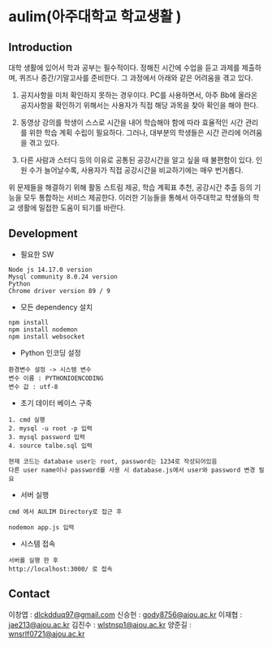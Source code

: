 # aulim(아주대학교 학교생활 )

## Introduction

대학 생활에 있어서 학과 공부는 필수적이다. 정해진 시간에 수업을 듣고 과제를 제출하며, 퀴즈나 중간/기말고사를 준비한다. 그 과정에서 아래와 같은 어려움을 겪고 있다. 

  1. 공지사항을 미처 확인하지 못하는 경우이다. PC를 사용하면서, 아주 Bb에 올라온 공지사항을 확인하기 위해서는 사용자가 직접 해당 과목을 찾아 확인을 해야 한다. 

2. 동영상 강의를 학생이 스스로 시간을 내어 학습해야 함에 따라 효율적인 시간 관리를 위한 학습 계획 수립이 필요하다. 그러나, 대부분의 학생들은 시간 관리에 어려움을 겪고 있다. 

 3. 다른 사람과 스터디 등의 이유로 공통된 공강시간을 알고 싶을 때 불편함이 있다. 인원 수가 늘어날수록, 사용자가 직접 공강시간을 비교하기에는 매우 번거롭다.

 위 문제들을 해결하기 위해 활동 스트림 제공, 학습 계획표 추천, 공강시간 추출 등의 기능을 모두 통합하는 서비스 제공한다. 이러한 기능들을 통해서 아주대학교 학생들의 학교 생활에 밀접한 도움이 되기를 바란다.

## Development

- 필요한 SW
```
Node js 14.17.0 version
Mysql community 8.0.24 version
Python 
Chrome driver version 89 / 9

```

- 모든 dependency 설치
```
npm install
npm install nodemon
npm install websocket
```

- Python 인코딩 설정
```
환경변수 설정 -> 시스템 변수
변수 이름 : PYTHONIOENCODING
변수 값 : utf-8
```

- 초기 데이터 베이스 구축

```
1. cmd 실행
2. mysql -u root -p 입력
3. mysql password 입력
4. source talbe.sql 입력

현재 코드는 database user는 root, password는 1234로 작성되어있음
다른 user name이나 password를 사용 시 database.js에서 user와 password 변경 필요
```

- 서버 실행
```
cmd 에서 AULIM Directory로 접근 후

nodemon app.js 입력
```

- 시스템 접속
```
서버를 실행 한 후 
http://localhost:3000/ 로 접속
```

## Contact
이창엽 : dlckdduq97@gmail.com
신승헌 : gody8756@ajou.ac.kr
이재협 : jae213@ajou.ac.kr
김진수 : wlstnsp1@ajou.ac.kr
양준길 : wnsrlf0721@ajou.ac.kr